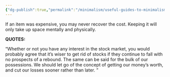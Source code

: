 ```yaml
---
{"dg-publish":true,"permalink":"/minimalism/useful-guides-to-minimalism/you-ll-probably-not-get-your-money-s-worth/"}
---
```


If an item was expensive, you may never recover the cost. Keeping it will only take up space mentally and physically. 

**QUOTES:**

“Whether or not you have any interest in the stock market, you would probably agree that it’s wiser to get rid of stocks if they continue to fall with no prospects of a rebound. The same can be said for the bulk of our possessions. We should let go of the concept of getting our money’s worth, and cut our losses sooner rather than later. ”